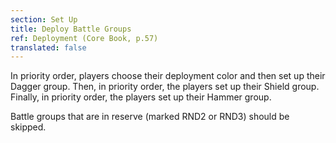 ```yaml
---
section: Set Up
title: Deploy Battle Groups
ref: Deployment (Core Book, p.57)
translated: false
---
```


In priority order, players choose their deployment color and then set up their Dagger group. Then, in priority order, the players set up their Shield group. Finally, in priority order, the players set up their Hammer group.

Battle groups that are in reserve (marked RND2 or RND3) should be skipped.
